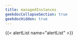 ```yaml
---
title: managedInstances
geekdocCollapseSection: true
geekdocHidden: true
---
```


{{< alertList name="alertList" >}}